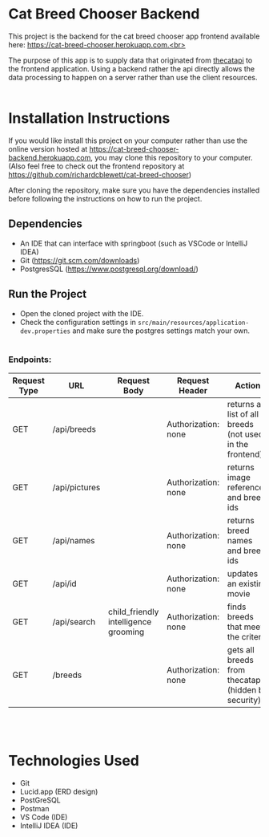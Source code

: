 # Cat Breed Chooser Backend

This project is the backend for the cat breed chooser app frontend available here: https://cat-breed-chooser.herokuapp.com.<br>

The purpose of this app is to supply data that originated from [thecatapi](https://thecatapi.com) to the frontend application. Using a backend rather the api directly allows the data processing to happen on a server rather than use the client resources.
<br><br>

# Installation Instructions
If you would like install this project on your computer rather than use the online version hosted at https://cat-breed-chooser-backend.herokuapp.com, you may clone this repository to your computer. (Also feel free to check out the frontend repository at https://github.com/richardcblewett/cat-breed-chooser)

After cloning the repository, make sure you have the dependencies installed before following the instructions on how to run the project.

## Dependencies
- An IDE that can interface with springboot (such as VSCode or IntelliJ IDEA)
- Git (https://git.scm.com/downloads)
- PostgresSQL (https://www.postgresql.org/download/)

## Run the Project
- Open the cloned project with the IDE.
- Check the configuration settings in ```src/main/resources/application-dev.properties``` and make sure the postgres settings match your own.
<br><br>

### Endpoints:
| Request Type | URL           | Request Body                                   | Request Header      | Action                                                  | Access |   
|--------------|---------------|------------------------------------------------|---------------------|---------------------------------------------------------|--------|
| GET          | /api/breeds   |                                                | Authorization: none | returns a list of all breeds (not used in the frontend) | PUBLIC |
| GET          | /api/pictures |                                                | Authorization: none | returns image references and breed ids                  | PUBLIC |
| GET          | /api/names    |                                                | Authorization: none | returns breed names and breed ids                       | PUBLIC |
| GET          | /api/id       |                                                | Authorization: none | updates an existing movie                               | PUBLIC |
| GET          | /api/search   | child_friendly <br> intelligence <br> grooming | Authorization: none | finds breeds that meet the criteria                     | PUBLIC |
| GET          | /breeds       |                                                | Authorization: none | gets all breeds from thecatapi (hidden by security)     | PUBLIC |
<br><br>

# Technologies Used
- Git
- Lucid.app (ERD design)
- PostGreSQL
- Postman
- VS Code (IDE)
- IntelliJ IDEA (IDE)
<br><br>

